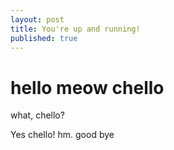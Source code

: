 ```yaml
---
layout: post
title: You're up and running!
published: true
---
```

# hello meow chello

what, chello?

Yes chello!
hm. good bye